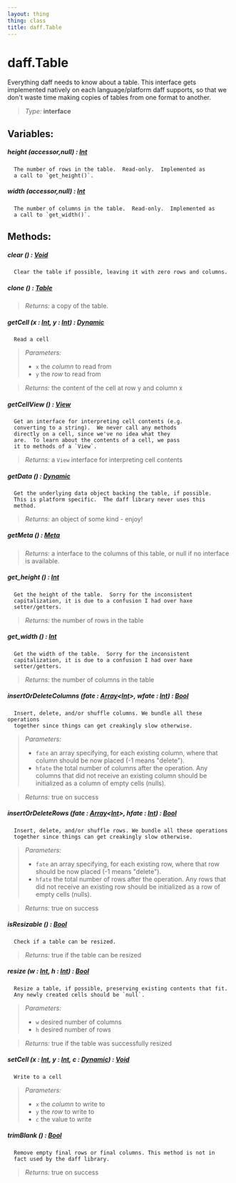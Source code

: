 ```yaml
---
layout: thing
thing: class
title: daff.Table
---
```

# daff.Table


  Everything daff needs to know about a table.  This interface
  gets implemented natively on each language/platform daff supports,
  so that we don't waste time making copies of tables from one format
  to another.




> *Type:* **interface**




## Variables:

#####  **height** (accessor,null) : <a href="../Int.html" class="type">Int</a>


      The number of rows in the table.  Read-only.  Implemented as
      a call to `get_height()`.




#####  **width** (accessor,null) : <a href="../Int.html" class="type">Int</a>


      The number of columns in the table.  Read-only.  Implemented as
      a call to `get_width()`.




## Methods:


##### **clear** () : <a href="../Void.html" class="type">Void</a>


      Clear the table if possible, leaving it with zero rows and columns.












##### **clone** () : <a href="../coopy/Table.html" class="type">Table</a>




> *Returns:*  a copy of the table.








##### **getCell** (x : <a href="../Int.html" class="type">Int</a>, y : <a href="../Int.html" class="type">Int</a>) : <a href="../Dynamic.html" class="type">Dynamic</a>


      Read a cell




> *Parameters:*
>
>   * `x` the *column* to read from
>   * `y` the *row* to read from

> *Returns:*  the content of the cell at row y and column x








##### **getCellView** () : <a href="../coopy/View.html" class="type">View</a>


      Get an interface for interpreting cell contents (e.g.
      converting to a string).  We never call any methods
      directly on a cell, since we've no idea what they
      are.  To learn about the contents of a cell, we pass
      it to methods of a `View`.





> *Returns:*  a `View` interface for interpreting cell contents








##### **getData** () : <a href="../Dynamic.html" class="type">Dynamic</a>


      Get the underlying data object backing the table, if possible.
      This is platform specific.  The daff library never uses this
      method.





> *Returns:*  an object of some kind - enjoy!








##### **getMeta** () : <a href="../coopy/Meta.html" class="type">Meta</a>




> *Returns:*  a interface to the columns of this table, or null if no interface is available. 








##### **get_height** () : <a href="../Int.html" class="type">Int</a>


      Get the height of the table.  Sorry for the inconsistent
      capitalization, it is due to a confusion I had over haxe
      setter/getters.





> *Returns:*  the number of rows in the table








##### **get_width** () : <a href="../Int.html" class="type">Int</a>


      Get the width of the table.  Sorry for the inconsistent
      capitalization, it is due to a confusion I had over haxe
      setter/getters.





> *Returns:*  the number of columns in the table








##### **insertOrDeleteColumns** (fate : <a href="../Array.html" class="type">Array</a>&lt;<a href="../Int.html" class="type">Int</a>&gt;, wfate : <a href="../Int.html" class="type">Int</a>) : <a href="../Bool.html" class="type">Bool</a>


      Insert, delete, and/or shuffle columns. We bundle all these operations
      together since things can get creakingly slow otherwise.




> *Parameters:*
>
>   * `fate` an array specifying, for each existing column, where that column should be now placed (-1 means "delete").
>   * `hfate` the total number of columns after the operation. Any columns that did not receive an existing column should be initialized as a column of empty cells (nulls).

> *Returns:*  true on success








##### **insertOrDeleteRows** (fate : <a href="../Array.html" class="type">Array</a>&lt;<a href="../Int.html" class="type">Int</a>&gt;, hfate : <a href="../Int.html" class="type">Int</a>) : <a href="../Bool.html" class="type">Bool</a>


      Insert, delete, and/or shuffle rows. We bundle all these operations
      together since things can get creakingly slow otherwise.




> *Parameters:*
>
>   * `fate` an array specifying, for each existing row, where that row should be now placed (-1 means "delete").
>   * `hfate` the total number of rows after the operation. Any rows that did not receive an existing row should be initialized as a row of empty cells (nulls).

> *Returns:*  true on success








##### **isResizable** () : <a href="../Bool.html" class="type">Bool</a>


      Check if a table can be resized.





> *Returns:*  true if the table can be resized








##### **resize** (w : <a href="../Int.html" class="type">Int</a>, h : <a href="../Int.html" class="type">Int</a>) : <a href="../Bool.html" class="type">Bool</a>


      Resize a table, if possible, preserving existing contents that fit.
      Any newly created cells should be `null`.




> *Parameters:*
>
>   * `w` desired number of columns
>   * `h` desired number of rows

> *Returns:*  true if the table was successfully resized








##### **setCell** (x : <a href="../Int.html" class="type">Int</a>, y : <a href="../Int.html" class="type">Int</a>, c : <a href="../Dynamic.html" class="type">Dynamic</a>) : <a href="../Void.html" class="type">Void</a>


      Write to a cell




> *Parameters:*
>
>   * `x` the *column* to write to
>   * `y` the *row* to write to
>   * `c` the value to write








##### **trimBlank** () : <a href="../Bool.html" class="type">Bool</a>


      Remove empty final rows or final columns. This method is not in
      fact used by the daff library.





> *Returns:*  true on success








